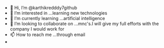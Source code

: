 - 👋 Hi, I’m @karthikredddy7github
- 👀 I’m interested in ...learning new technologies
- 🌱 I’m currently learning ...artificial intelligence
- 💞️ I’m looking to collaborate on ...mnc's.I will give my full efforts with the company I would work for
- 📫 How to reach me ...through email
- <!---
karthikredddy7github/karthikredddy7github is a ✨ special ✨ repository because its `README.md` (this file) appears on your GitHub profile.
You can click the Preview link to take a look at your changes.
--->
